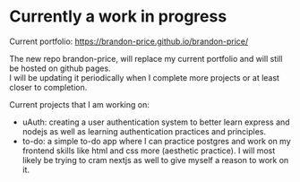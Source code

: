 # Currently a work in progress

Current portfolio: https://brandon-price.github.io/brandon-price/ <br>

The new repo brandon-price, will replace my current portfolio and will still be hosted on github pages. <br>
I will be updating it periodically when I complete more projects or at least closer to completion.

Current projects that I am working on:
- uAuth: creating a user authentication system to better learn express and nodejs as well as learning authentication practices and principles.
- to-do: a simple to-do app where I can practice postgres and work on my frontend skills like html and css more (aesthetic practice). I will most likely be trying to cram nextjs as well to give myself a reason to work on it. 

